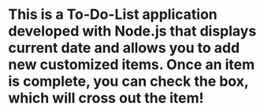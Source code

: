 # This is a To-Do-List application developed with Node.js that displays current date and allows you to add new customized items. Once an item is complete, you can check the box, which will cross out the item! 
